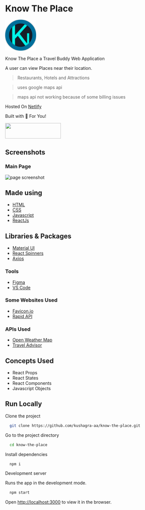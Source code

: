 # Know The Place

  <img src="./src/assets/logo.png" width="100px" height="100px">

Know The Place a Travel Buddy Web Application

A user can view Places near their location.
> Restaurants, Hotels and Attractions

> uses google maps api

> maps api not working because of some billing issues

Hosted On <u> Netlify </u>

Built with 🤍 For You!

<a target="_blank" href="https://know-the-place.netlify.app/">
  <img src="https://user-images.githubusercontent.com/68841296/153708399-79c90c32-2e06-4681-b038-6d82b54eb055.png" width="180px" height="50px">
</a>

## Screenshots

### Main Page

![page screenshot](https://user-images.githubusercontent.com/68841296/153708287-7c3b6013-1f4c-4edf-a960-dad193f80fa9.png)

## Made using

- [HTML](https://www.w3schools.com/html/)
- [CSS](https://www.w3schools.com/css/default.asp)
- [Javascript](https://www.w3schools.com/js/default.asp)
- [ReactJs](https://reactjs.org/)

## Libraries & Packages

- [Material UI](https://mui.com/)
- [React Spinners](https://www.npmjs.com/package/react-spinners)
- [Axios](https://www.npmjs.com/package/axios)

### Tools

- [Figma](https://www.figma.com/)
- [VS Code](https://code.visualstudio.com/)

### Some Websites Used

- [Favicon.io](https://favicon.io/)
- [Rapid API](https://rapidapi.com/)

### APIs Used

- [Open Weather Map](https://rapidapi.com/community/api/open-weather-map/)
- [Travel Advisor](https://rapidapi.com/apidojo/api/travel-advisor/)

## Concepts Used

- React Props
- React States
- React Components
- Javascript Objects

## Run Locally

Clone the project

```bash
  git clone https://github.com/kushagra-aa/know-the-place.git
```

Go to the project directory

```bash
  cd know-the-place 
```

Install dependencies

```bash
  npm i
```

Development server

Runs the app in the development mode.

```bash
  npm start
```

Open [http://localhost:3000](http://localhost:3000) to view it in the browser.
